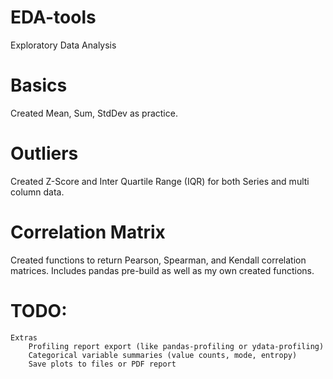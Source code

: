# EDA-tools
Exploratory Data Analysis

# Basics
Created Mean, Sum, StdDev as practice.

# Outliers
Created Z-Score and Inter Quartile Range (IQR) for both Series and multi column data.

# Correlation Matrix
Created functions to return Pearson, Spearman, and Kendall correlation matrices. 
Includes pandas pre-build as well as my own created functions. 

# TODO:
    Extras
        Profiling report export (like pandas-profiling or ydata-profiling)
        Categorical variable summaries (value counts, mode, entropy)
        Save plots to files or PDF report
